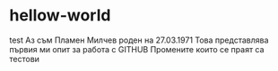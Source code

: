 # hellow-world
test
Аз съм Пламен Милчев роден на 27.03.1971
Това представлява първия ми опит за работа с GITHUB
Промените които се праят са тестови
